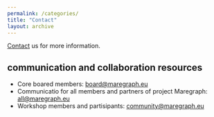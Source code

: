 ```yaml
---
permalink: /categories/
title: "Contact"
layout: archive
---
```


[Contact](mailto:joanna.goley@vliz.be) us for more information. 

## communication and collaboration resources
- Core boared members: board@maregraph.eu 
- Communicatio for all members and partners of project Maregraph: all@maregraph.eu
- Workshop members and partisipants: community@maregraph.eu



